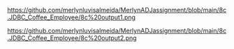 https://github.com/merlynluvisalmeida/MerlynADJassignment/blob/main/8c.JDBC_Coffee_Employee/8c%20output1.png

https://github.com/merlynluvisalmeida/MerlynADJassignment/blob/main/8c.JDBC_Coffee_Employee/8c%20output2.png

